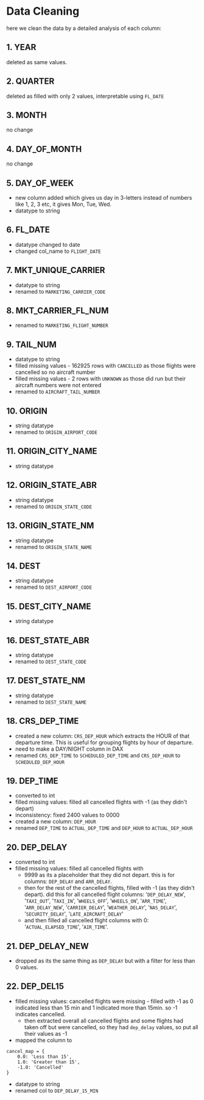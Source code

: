 # Data Cleaning
here we clean the data by a detailed analysis of each column:

## 1. YEAR
deleted as same values.

## 2. QUARTER
deleted as filled with only 2 values, interpretable using `FL_DATE`

## 3. MONTH
no change

## 4. DAY_OF_MONTH
no change

## 5. DAY_OF_WEEK
- new column added which gives us day in 3-letters instead of numbers like 1, 2, 3 etc, it gives Mon, Tue, Wed.
- datatype to string

## 6. FL_DATE
- datatype changed to date
- changed col_name to `FLIGHT_DATE`

## 7. MKT_UNIQUE_CARRIER
- datatype to string
- renamed to `MARKETING_CARRIER_CODE`

## 8. MKT_CARRIER_FL_NUM
- renamed to `MARKETING_FLIGHT_NUMBER`

## 9. TAIL_NUM
- datatype to string
- filled missing values - 162925 rows with `CANCELLED` as those flights were cancelled so no aircraft number
- filled missing values - 2 rows with `UNKNOWN` as those did run but their aircraft numbers were not entered
- renamed to `AIRCRAFT_TAIL_NUMBER`

## 10. ORIGIN
- string datatype
- renamed to `ORIGIN_AIRPORT_CODE`

## 11. ORIGIN_CITY_NAME
- string datatype

## 12. ORIGIN_STATE_ABR
- string datatype
- renamed to `ORIGIN_STATE_CODE`

## 13. ORIGIN_STATE_NM
- string datatype
- renamed to `ORIGIN_STATE_NAME`

## 14. DEST
- string datatype
- renamed to `DEST_AIRPORT_CODE`

## 15. DEST_CITY_NAME
- string datatype

## 16. DEST_STATE_ABR
- string datatype
- renamed to `DEST_STATE_CODE`

## 17. DEST_STATE_NM
- string datatype
- renamed to `DEST_STATE_NAME`

## 18. CRS_DEP_TIME
- created a new column: `CRS_DEP_HOUR` which extracts the HOUR of that departure time. This is useful for grouping flights by hour of departure.
- need to make a DAY/NIGHT column in DAX
- renamed `CRS_DEP_TIME` to `SCHEDULED_DEP_TIME` and `CRS_DEP_HOUR` to `SCHEDULED_DEP_HOUR`

## 19. DEP_TIME
- converted to int
- filled missing values: filled all cancelled flights with -1 (as they didn't depart)
- inconsistency: fixed 2400 values to 0000
- created a new column: `DEP_HOUR`
- renamed `DEP_TIME` to `ACTUAL_DEP_TIME` and `DEP_HOUR` to `ACTUAL_DEP_HOUR`

## 20. DEP_DELAY
- converted to int
- filled missing values: filled all cancelled flights with 
    - 9999 as its a placeholder that they did not depart. this is for columns: `DEP_DELAY` and `ARR_DELAY`. 
    - then for the rest of the cancelled flights, filled with -1 (as they didn't depart). did this for all cancelled flight columns: '`DEP_DELAY_NEW`', '`TAXI_OUT`', '`TAXI_IN`', '`WHEELS_OFF`', '`WHEELS_ON`', '`ARR_TIME`',  '`ARR_DELAY_NEW`', '`CARRIER_DELAY`', '`WEATHER_DELAY`', '`NAS_DELAY`', '`SECURITY_DELAY`', '`LATE_AIRCRAFT_DELAY`' 
    - and then filled all cancelled flight columns with 0: '`ACTUAL_ELAPSED_TIME`', '`AIR_TIME`'. 

## 21. DEP_DELAY_NEW
- dropped as its the same thing as `DEP_DELAY` but with a filter for less than 0 values.

## 22. DEP_DEL15
- filled missing values: cancelled flights were missing - filled with -1 as 0 indicated less than 15 min and 1 indicated more than 15min. so -1 indicates cancelled.
    - then extracted overall all cancelled flights and some flights had taken off but were cancelled, so they had `dep_delay` values, so put all their values as -1
- mapped the column to 
```
cancel_map = {
    0.0: 'Less than 15',
    1.0: 'Greater than 15',
    -1.0: 'Cancelled'
}
```
- datatype to string
- renamed col to `DEP_DELAY_15_MIN`